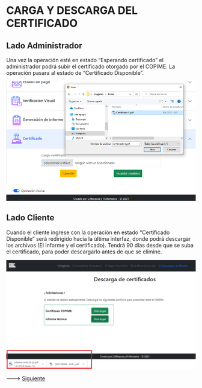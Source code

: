 # CARGA Y DESCARGA DEL CERTIFICADO

## Lado Administrador

Una vez la operación esté en estado “Esperando certificado” el administrador podrá subir el certificado otorgado por el COPIME. La operación pasara al estado de “Certificado Disponible”.

<img src="https://github.com/MrHolmes19/certification-system/blob/main/doc/screenshots/6.admin-subir-certificado.png?raw=true" width="800">

## Lado Cliente

Cuando el cliente ingrese con la operación en estado “Certificado Disponible” será redirigido hacia la última interfaz, donde podrá descargar los archivos (El informe y el certificado). Tendrá 90 días desde que se suba el certificado, para poder descargarlo antes de que se elimine.

<img src="https://github.com/MrHolmes19/certification-system/blob/main/doc/screenshots/5.cliente-descarga de certificado.png?raw=true" width="800">


---> [Siguiente](doc/md/email_notifications.md#NOTIFICACIONES-POR-MAIL)